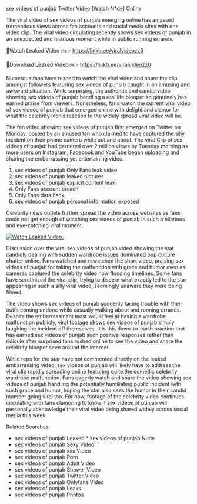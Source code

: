 ﻿sex videos of punjab Twitter Video [Watch N*de] Online

The viral video of ﻿sex videos of punjab emerging online has amassed tremendous views across fan accounts and social media sites with one video clip. The viral video circulating recently shows ﻿sex videos of punjab in an unexpected and hilarious moment while in public running errands. 

🔴Watch Leaked Video 🔥👉  https://linktr.ee/viralvideozz0 

🔴Download Leaked Video🔥👉  https://linktr.ee/viralvideozz0 

Numerous fans have rushed to watch the viral video and share the clip amongst followers featuring ﻿sex videos of punjab caught in an amusing and awkward situation. While surprising, the authentic and candid video showing ﻿sex videos of punjab handling a real life blooper so genuinely has earned praise from viewers. Nonetheless, fans watch the current viral video of ﻿sex videos of punjab that emerged online with delight and clamor for what the celebrity icon’s reaction to the widely spread viral video will be.

The fan video showing ﻿sex videos of punjab first emerged on Twitter on Monday, posted by an amused fan who claimed to have captured the silly incident on their phone camera while out and about. The viral Clip of ﻿sex videos of punjab had garnered over 2 million views by Tuesday morning as more users on Instagram, Facebook and YouTube began uploading and sharing the embarrassing yet entertaining video. 

1. ﻿sex videos of punjab Only Fans leak video
2. ﻿sex videos of punjab leaked pictures
3. ﻿sex videos of punjab explicit content leak
4. Only Fans account breach
5. Only Fans data hack
6. ﻿sex videos of punjab personal information exposed

Celebrity news outlets further spread the video across websites as fans could not get enough of watching ﻿sex videos of punjab in such a hilarious and eye-catching viral moment. 

[![Watch Leaked Video.](https://miro.medium.com/v2/resize:fit:828/format:webp/1*cilzJN44JGOrTw9NJCrNHA.gif "Watch Leaked Video")](https://linktr.ee/viralvideozz0)

Discussion over the viral ﻿sex videos of punjab video showing the star candidly dealing with sudden wardrobe issues dominated pop culture chatter online. Fans watched and rewatched the short video, praising ﻿sex videos of punjab for taking the malfunction with grace and humor even as cameras captured the celebrity video now flooding timelines. Some fans have scrutinized the viral clip, trying to discern what exactly led to the star appearing in such a silly viral video, seemingly unaware they were being filmed.

The video shows ﻿sex videos of punjab suddenly facing trouble with their outfit coming undone while casually walking about and running errands. Despite the embarrassment most would feel at having a wardrobe malfunction publicly, viral footage shows ﻿sex videos of punjab simply laughing the incident off themselves. It is this down-to-earth reaction that has earned ﻿sex videos of punjab such positive responses rather than ridicule after surprised fans rushed online to see the video and share the celebrity blooper seen around the internet.  

While reps for the star have not commented directly on the leaked embarrassing video, ﻿sex videos of punjab will likely have to address the viral clip rapidly spreading online featuring quite the comedic celebrity wardrobe malfunction. Fans eagerly watch and share the video showing ﻿sex videos of punjab handling the potentially humiliating public incident with such grace and humor, hoping the star also sees the humor in their candid moment going viral too. For now, footage of the celebrity video continues circulating with fans clamoring to know if ﻿sex videos of punjab will personally acknowledge their viral video being shared widely across social media this week.

Related Searches
* ﻿sex videos of punjab Leaked
﻿* sex videos of punjab Nude
* ﻿sex videos of punjab Sexy Video
* ﻿sex videos of punjab xxx Video
* ﻿sex videos of punjab Porn
* ﻿sex videos of punjab Adult Video
* ﻿sex videos of punjab Shower Video
* ﻿sex videos of punjab Twitter Video
* ﻿sex videos of punjab Onlyfans Video
* ﻿sex videos of punjab Leaks
* ﻿sex videos of punjab Photos